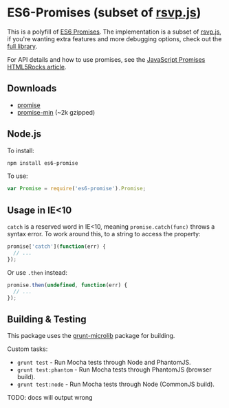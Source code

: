 # ES6-Promises (subset of [rsvp.js](https://github.com/tildeio/rsvp.js))

This is a polyfill of [ES6 Promises](https://github.com/domenic/promises-unwrapping). The implementation is a subset of [rsvp.js](https://github.com/tildeio/rsvp.js), if you're wanting extra features and more debugging options, check out the [full library](https://github.com/tildeio/rsvp.js).

For API details and how to use promises, see the <a href="http://www.html5rocks.com/en/tutorials/es6/promises/">JavaScript Promises HTML5Rocks article</a>.

## Downloads

* [promise](http://s3.amazonaws.com/es6-promises/promise-0.1.1.js)
* [promise-min](http://s3.amazonaws.com/es6-promises/promise-0.1.1.min.js) (~2k gzipped)

## Node.js

To install:

```sh
npm install es6-promise
```

To use:

```js
var Promise = require('es6-promise').Promise;
```

## Usage in IE<10

`catch` is a reserved word in IE<10, meaning `promise.catch(func)` throws a syntax error. To work around this, to a string to access the property:

```js
promise['catch'](function(err) {
  // ...
});
```

Or use `.then` instead:

```js
promise.then(undefined, function(err) {
  // ...
});
```

## Building & Testing

This package uses the [grunt-microlib](https://github.com/thomasboyt/grunt-microlib) package for building.

Custom tasks:

* `grunt test` - Run Mocha tests through Node and PhantomJS.
* `grunt test:phantom` - Run Mocha tests through PhantomJS (browser build).
* `grunt test:node` - Run Mocha tests through Node (CommonJS build).

TODO: docs will output wrong
